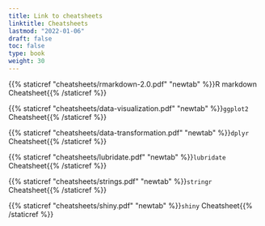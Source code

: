 ```yaml
---
title: Link to cheatsheets
linktitle: Cheatsheets
lastmod: "2022-01-06"
draft: false  
toc: false  
type: book  
weight: 30
---
```



{{% staticref "cheatsheets/rmarkdown-2.0.pdf" "newtab" %}}R markdown Cheatsheet{{% /staticref %}}

{{% staticref "cheatsheets/data-visualization.pdf" "newtab" %}}`ggplot2` Cheatsheet{{% /staticref %}}

{{% staticref "cheatsheets/data-transformation.pdf" "newtab" %}}`dplyr` Cheatsheet{{% /staticref %}}

{{% staticref "cheatsheets/lubridate.pdf" "newtab" %}}`lubridate` Cheatsheet{{% /staticref %}}

{{% staticref "cheatsheets/strings.pdf" "newtab" %}}`stringr` Cheatsheet{{% /staticref %}}

{{% staticref "cheatsheets/shiny.pdf" "newtab" %}}`shiny` Cheatsheet{{% /staticref %}}